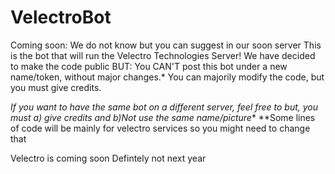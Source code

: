 # VelectroBot
Coming soon:
We do not know but you can suggest in our soon server
This is the bot that will run the Velectro Technologies Server!
We have decided to make the code public BUT:
You CAN'T post this bot under a new name/token, without major changes.*
You can majorily modify the code, but you must give credits.



*If you want to have the same bot on a different server, feel free to but, you must a) give credits and b)Not use the same name/picture**
**Some lines of code will be mainly for velectro services so you might need to change that

Velectro is coming soon
Defintely not next year
